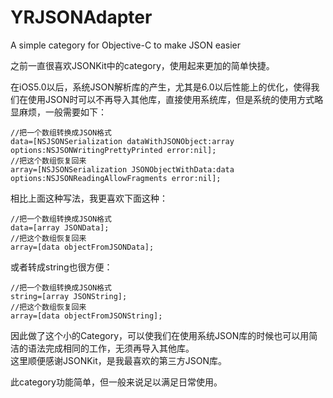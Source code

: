 YRJSONAdapter
=============

A simple category for Objective-C  to make JSON easier


之前一直很喜欢JSONKit中的category，使用起来更加的简单快捷。

在iOS5.0以后，系统JSON解析库的产生，尤其是6.0以后性能上的优化，使得我们在使用JSON时可以不再导入其他库，直接使用系统库，但是系统的使用方式略显麻烦，一般需要如下：

	//把一个数组转换成JSON格式
	data=[NSJSONSerialization dataWithJSONObject:array options:NSJSONWritingPrettyPrinted error:nil];
	//把这个数组恢复回来
	array=[NSJSONSerialization JSONObjectWithData:data options:NSJSONReadingAllowFragments error:nil];
	
	
相比上面这种写法，我更喜欢下面这种：  

	//把一个数组转换成JSON格式
	data=[array JSONData];
	//把这个数组恢复回来
	array=[data objectFromJSONData];
	
或者转成string也很方便：  

	//把一个数组转换成JSON格式
	string=[array JSONString];
	//把这个数组恢复回来
	array=[data objectFromJSONString];
	


因此做了这个小的Category，可以使我们在使用系统JSON库的时候也可以用简洁的语法完成相同的工作，无须再导入其他库。  
这里顺便感谢JSONKit，是我最喜欢的第三方JSON库。

此category功能简单，但一般来说足以满足日常使用。